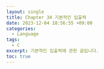 ```yaml
---
layout: single
title: Chapter 34 기본적인 입출력
date: 2023-12-04 18:56:55 +09:00
categories:
  - Language
tags:
  - C
excerpt: 기본적인 입출력에 관한 글입니다.
toc: true
---
```

